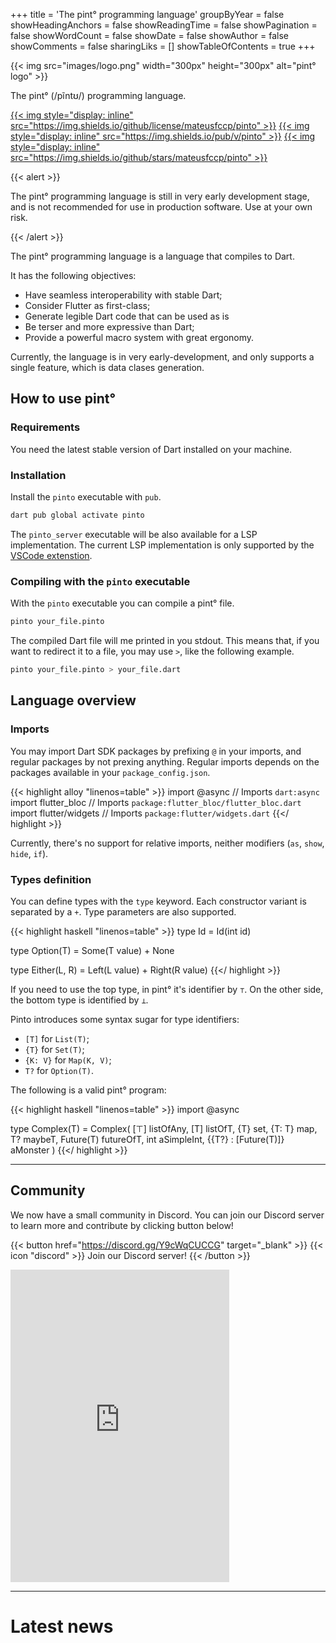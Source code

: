 +++
title = 'The pint° programming language'
groupByYear = false
showHeadingAnchors = false
showReadingTime = false
showPagination = false
showWordCount = false
showDate = false
showAuthor = false
showComments = false
sharingLiks = []
showTableOfContents = true
+++

{{< img
    src="images/logo.png"
	width="300px"
	height="300px"
	alt="pint° logo" >}}

The pint° (/pĩntʊ/) programming language.

[{{< img style="display: inline" src="https://img.shields.io/github/license/mateusfccp/pinto" >}}](https://github.com/mateusfccp/pinto/blob/master/LICENSE)
[{{< img style="display: inline" src="https://img.shields.io/pub/v/pinto" >}}](https://pub.dev/packages/pinto)
[{{< img style="display: inline" src="https://img.shields.io/github/stars/mateusfccp/pinto" >}}](https://github.com/mateusfccp/pinto)

{{< alert >}}

The pint° programming language is still in very early development stage, and is
not recommended for use in production software. Use at your own risk.

{{< /alert >}}

The pint° programming language is a language that compiles to Dart.

It has the following objectives:

- Have seamless interoperability with stable Dart;
- Consider Flutter as first-class;
- Generate legible Dart code that can be used as is
- Be terser and more expressive than Dart;
- Provide a powerful macro system with great ergonomy.

Currently, the language is in very early-development, and only supports a single
feature, which is data clases generation.

## How to use pint°

### Requirements

You need the latest stable version of Dart installed on your machine.

### Installation

Install the `pinto` executable with `pub`.

```sh
dart pub global activate pinto
```

The `pinto_server` executable will be also available for a LSP implementation.
The current LSP implementation is only supported by the
[VSCode extenstion](https://marketplace.visualstudio.com/items?itemName=mateusfccp.pinto).

### Compiling with the `pinto` executable

With the `pinto` executable you can compile a pint° file.

```sh
pinto your_file.pinto
```

The compiled Dart file will me printed in you stdout. This means that, if you
want to redirect it to a file, you may use `>`, like the following example.

```sh
pinto your_file.pinto > your_file.dart
```

## Language overview

### Imports

You may import Dart SDK packages by prefixing `@` in your imports, and regular
packages by not prexing anything. Regular imports depends on the packages
available in your `package_config.json`.

{{< highlight alloy "linenos=table" >}}
import @async // Imports `dart:async`
import flutter_bloc // Imports `package:flutter_bloc/flutter_bloc.dart`
import flutter/widgets // Imports `package:flutter/widgets.dart`
{{</ highlight >}}

Currently, there's no support for relative imports, neither modifiers (`as`,
`show`, `hide`, `if`).

### Types definition

You can define types with the `type` keyword. Each constructor variant is
separated by a `+`. Type parameters are also supported.

{{< highlight haskell "linenos=table" >}}
type Id = Id(int id)

type Option(T) = Some(T value) + None

type Either(L, R) = Left(L value) + Right(R value)
{{</ highlight >}}

If you need to use the top type, in pint° it's identifier by `⊤`. On the other
side, the bottom type is identified by `⊥`.

Pinto introduces some syntax sugar for type identifiers:

* `[T]` for `List(T)`;
* `{T}` for `Set(T)`;
* `{K: V}` for `Map(K, V)`;
* `T?` for `Option(T)`.

The following is a valid pint° program:

{{< highlight haskell "linenos=table" >}}
import @async

type Complex(T) = Complex(
  [⊤] listOfAny,
  [T] listOfT,
  {T} set,
  {T: T} map,
  T? maybeT,
  Future(T) futureOfT,
  int aSimpleInt,
  {{T?} : [Future(T)]} aMonster
)
{{</ highlight >}}

---

## Community

We now have a small community in Discord. You can join our Discord server to
learn more and contribute by clicking button below!

{{< button href="https://discord.gg/Y9cWqCUCCG" target="_blank" >}}
{{< icon "discord" >}}
Join our Discord server!
{{< /button >}}

<p>
<iframe src="https://discord.com/widget?id=1286023882515677236&theme=dark"
        width="350"
		height="500"
		allowtransparency="true"
		frameborder="0"
		sandbox="allow-popups allow-popups-to-escape-sandbox allow-same-origin allow-scripts">
</iframe>
</p>

---

# Latest news
